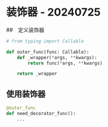 # 装饰器 - 20240725

##　定义装饰器
```py
# from typing import Callable

def outer_func(func: Callable):
    def _wrapper(*args, **kwargs):
        return func(*args, **kwargs)

    return _wrapper
```

## 使用装饰器
```py
@outer_func
def need_decorator_func():
    ...
```

